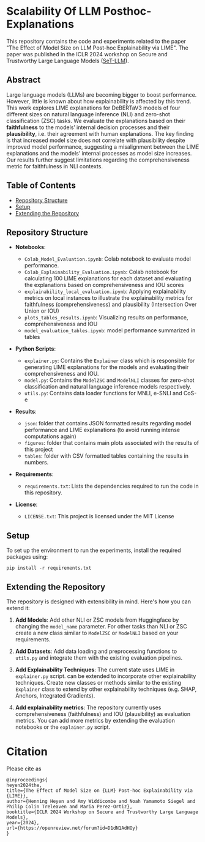 # Scalability Of LLM Posthoc-Explanations

This repository contains the code and experiments related to the paper "The Effect of Model Size on LLM Post-hoc Explainability via LIME". The paper was published in the ICLR 2024 workshop on Secure and Trustworthy Large Language Models ([SeT-LLM](https://set-llm.github.io)). 

## Abstract
Large language models (LLMs) are becoming bigger to boost performance. However, little is known about how explainability is affected by this trend. This work explores LIME explanations for DeBERTaV3 models of four different sizes on natural language inference (NLI) and zero-shot classification (ZSC) tasks. We evaluate the explanations based on their **faithfulness** to the models’ internal decision processes and their **plausibility**, i.e. their agreement with human explanations. The key finding is that increased model size does not correlate with plausibility despite improved model performance, suggesting a misalignment between the LIME explanations and the models’ internal processes as model size increases. Our results further suggest limitations regarding the comprehensiveness metric for faithfulness in NLI contexts.
  

## Table of Contents

- [Repository Structure](#repository-structure)
- [Setup](#setup)
- [Extending the Repository](#extending-the-repository)

## Repository Structure

- **Notebooks**:
  - `Colab_Model_Evaluation.ipynb`: Colab notebook to evaluate model performance.
  - `Colab_Explainability_Evaluation.ipynb`: Colab notebook for calculating 100 LIME explanations for each dataset and evaluating the explanations based on comprehensiveness and IOU scores
  - `explainability_local_evaluation.ipynb`: Applying explainability metrics on local instances to illustrate the explainability metrics for faithfulness (comprehensiveness) and plausibility (Intersection Over Union or IOU)
  - `plots_tables_results.ipynb`: Visualizing results on performance, comprehensiveness and IOU
  - `model_evaluation_tables.ipynb`: model performance summarized in tables
  
- **Python Scripts**:
  - `explainer.py`: Contains the `Explainer` class which is responsible for generating LIME explanations for the models and evaluating their comprehensiveness and IOU. 
  - `model.py`: Contains the `ModelZSC` and `ModelNLI` classes for zero-shot classification and natural language inference models respectively.
  - `utils.py`: Contains data loader functions for MNLI, e-SNLI and CoS-e
 
- **Results**:
  - `json`: folder that contains JSON formatted results regarding model performance and LIME explanations (to avoid running intense computations again)
  - `figures`: folder that contains main plots associated with the results of this project
  - `tables`: folder with CSV formatted tables containing the results in numbers.    
    
- **Requirements**:
  - `requirements.txt`: Lists the dependencies required to run the code in this repository.
 
- **License**:
  - `LICENSE.txt`: This project is licensed under the MIT License

## Setup

To set up the environment to run the experiments, install the required packages using:

`pip install -r requirements.txt`

## Extending the Repository

The repository is designed with extensibility in mind. Here's how you can extend it:

1. **Add Models**: Add other NLI or ZSC models from Huggingface by changing the `model_name` parameter. For other tasks than NLI or ZSC create a new class similar to `ModelZSC` or `ModelNLI` based on your requirements. 

2. **Add Datasets**: Add data loading and preprocessing functions to `utils.py` and integrate them with the existing evaluation pipelines. 

3. **Add Explainability Techniques**: The current state uses LIME in `explainer.py` script. can be extended to incorporate other explainability techniques. Create new classes or methods similar to the existing `Explainer` class to extend by other explainability techniques (e.g. SHAP, Anchors, Integrated Gradients).

4. **Add explainability metrics**: The repository currently uses comprehensiveness (faithfulness) and IOU (plausibility) as evaluation metrics. You can add more metrics by extending the evaluation notebooks or the `explainer.py` script.

# Citation

Please cite as

```
@inproceedings{
heyen2024the,
title={The Effect of Model Size on {LLM} Post-hoc Explainability via {LIME}},
author={Henning Heyen and Amy Widdicombe and Noah Yamamoto Siegel and Philip Colin Treleaven and Maria Perez-Ortiz},
booktitle={ICLR 2024 Workshop on Secure and Trustworthy Large Language Models},
year={2024},
url={https://openreview.net/forum?id=D1dN1AdHOy}
}
```


